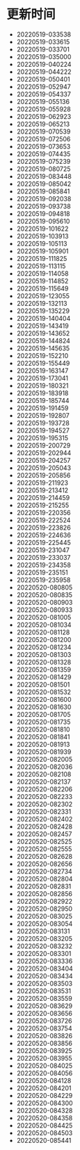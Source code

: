 # 更新时间
* 20220519-033538
* 20220519-033615
* 20220519-033701
* 20220519-035000
* 20220519-040224
* 20220519-044222
* 20220519-050401
* 20220519-052947
* 20220519-054337
* 20220519-055136
* 20220519-055928
* 20220519-062923
* 20220519-065213
* 20220519-070539
* 20220519-072506
* 20220519-073653
* 20220519-074435
* 20220519-075239
* 20220519-080725
* 20220519-083448
* 20220519-085042
* 20220519-085841
* 20220519-092038
* 20220519-093738
* 20220519-094818
* 20220519-095610
* 20220519-101622
* 20220519-103913
* 20220519-105113
* 20220519-105901
* 20220519-111825
* 20220519-113115
* 20220519-114058
* 20220519-114852
* 20220519-115649
* 20220519-123055
* 20220519-132113
* 20220519-135229
* 20220519-140404
* 20220519-143419
* 20220519-143652
* 20220519-144824
* 20220519-145635
* 20220519-152210
* 20220519-155449
* 20220519-163147
* 20220519-173041
* 20220519-180321
* 20220519-183918
* 20220519-185744
* 20220519-191459
* 20220519-192807
* 20220519-193728
* 20220519-194527
* 20220519-195315
* 20220519-200729
* 20220519-202944
* 20220519-204257
* 20220519-205043
* 20220519-205856
* 20220519-211923
* 20220519-213412
* 20220519-214459
* 20220519-215255
* 20220519-220356
* 20220519-222524
* 20220519-223826
* 20220519-224636
* 20220519-225445
* 20220519-231047
* 20220519-233037
* 20220519-234358
* 20220519-235151
* 20220519-235958
* 20220520-080805
* 20220520-080835
* 20220520-080903
* 20220520-080933
* 20220520-081005
* 20220520-081034
* 20220520-081128
* 20220520-081200
* 20220520-081234
* 20220520-081303
* 20220520-081328
* 20220520-081359
* 20220520-081429
* 20220520-081501
* 20220520-081532
* 20220520-081600
* 20220520-081630
* 20220520-081705
* 20220520-081735
* 20220520-081810
* 20220520-081841
* 20220520-081913
* 20220520-081939
* 20220520-082005
* 20220520-082036
* 20220520-082108
* 20220520-082137
* 20220520-082206
* 20220520-082233
* 20220520-082302
* 20220520-082331
* 20220520-082402
* 20220520-082428
* 20220520-082457
* 20220520-082525
* 20220520-082555
* 20220520-082628
* 20220520-082656
* 20220520-082734
* 20220520-082804
* 20220520-082831
* 20220520-082856
* 20220520-082922
* 20220520-082950
* 20220520-083025
* 20220520-083054
* 20220520-083131
* 20220520-083205
* 20220520-083232
* 20220520-083301
* 20220520-083336
* 20220520-083404
* 20220520-083434
* 20220520-083503
* 20220520-083531
* 20220520-083559
* 20220520-083629
* 20220520-083656
* 20220520-083726
* 20220520-083754
* 20220520-083826
* 20220520-083856
* 20220520-083925
* 20220520-083955
* 20220520-084025
* 20220520-084056
* 20220520-084128
* 20220520-084201
* 20220520-084229
* 20220520-084300
* 20220520-084328
* 20220520-084358
* 20220520-084425
* 20220520-084503
* 20220520-085441
